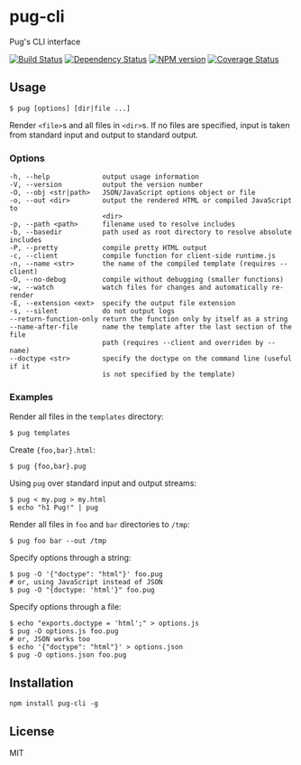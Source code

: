 # pug-cli

Pug's CLI interface

[![Build Status](https://img.shields.io/travis/pugjs/pug-cli/master.svg)](https://travis-ci.org/pugjs/pug-cli)
[![Dependency Status](https://img.shields.io/david/pugjs/pug-cli.svg)](https://david-dm.org/pugjs/pug-cli)
[![NPM version](https://img.shields.io/npm/v/pug-cli.svg)](https://www.npmjs.org/package/pug-cli)
[![Coverage Status](https://img.shields.io/codecov/c/github/pugjs/pug-cli.svg)](https://codecov.io/gh/pugjs/pug-cli)

## Usage

```
$ pug [options] [dir|file ...]
```

Render `<file>`s and all files in `<dir>`s. If no files are specified,
input is taken from standard input and output to standard output.

### Options

```
-h, --help             output usage information
-V, --version          output the version number
-O, --obj <str|path>   JSON/JavaScript options object or file
-o, --out <dir>        output the rendered HTML or compiled JavaScript to
                       <dir>
-p, --path <path>      filename used to resolve includes
-b, --basedir          path used as root directory to resolve absolute includes
-P, --pretty           compile pretty HTML output
-c, --client           compile function for client-side runtime.js
-n, --name <str>       the name of the compiled template (requires --client)
-D, --no-debug         compile without debugging (smaller functions)
-w, --watch            watch files for changes and automatically re-render
-E, --extension <ext>  specify the output file extension
-s, --silent           do not output logs
--return-function-only return the function only by itself as a string
--name-after-file      name the template after the last section of the file
                       path (requires --client and overriden by --name)
--doctype <str>        specify the doctype on the command line (useful if it
                       is not specified by the template)
```

### Examples

Render all files in the `templates` directory:

```
$ pug templates
```

Create `{foo,bar}.html`:

```
$ pug {foo,bar}.pug
```

Using `pug` over standard input and output streams:

```
$ pug < my.pug > my.html
$ echo "h1 Pug!" | pug
```

Render all files in `foo` and `bar` directories to `/tmp`:

```
$ pug foo bar --out /tmp
```

Specify options through a string:

```
$ pug -O '{"doctype": "html"}' foo.pug
# or, using JavaScript instead of JSON
$ pug -O "{doctype: 'html'}" foo.pug
```

Specify options through a file:

```
$ echo "exports.doctype = 'html';" > options.js
$ pug -O options.js foo.pug
# or, JSON works too
$ echo '{"doctype": "html"}' > options.json
$ pug -O options.json foo.pug
```

## Installation

    npm install pug-cli -g

## License

MIT
